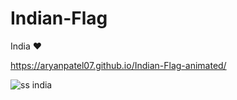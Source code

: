 # Indian-Flag
India ❤️

https://aryanpatel07.github.io/Indian-Flag-animated/

![ss india](https://github.com/aryanpatel07/Indian-Flag/assets/57474638/3f10e71a-770d-447a-bbfa-31b82e9a1dc0)
